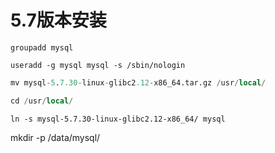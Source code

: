 # 5.7版本安装

```
groupadd mysql
```

```she
useradd -g mysql mysql -s /sbin/nologin
```

```sql
mv mysql-5.7.30-linux-glibc2.12-x86_64.tar.gz /usr/local/
```

```sql
cd /usr/local/
```

```
ln -s mysql-5.7.30-linux-glibc2.12-x86_64/ mysql
```

mkdir -p /data/mysql/



